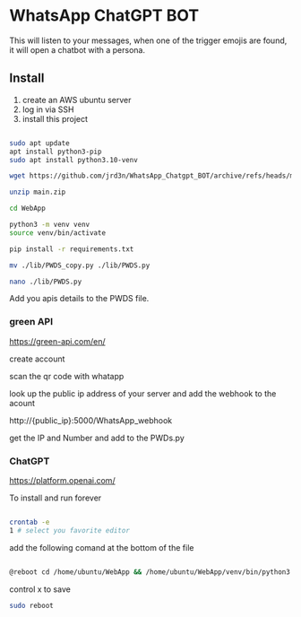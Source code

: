 # WhatsApp ChatGPT BOT

This will listen to your messages, when one of the trigger emojis are found, it will open a chatbot with a persona.

## Install

1. create an AWS ubuntu server
2. log in via SSH
3. install this project

```bash

sudo apt update
apt install python3-pip
sudo apt install python3.10-venv

wget https://github.com/jrd3n/WhatsApp_Chatgpt_BOT/archive/refs/heads/main.zip

unzip main.zip

cd WebApp

python3 -m venv venv
source venv/bin/activate

pip install -r requirements.txt

mv ./lib/PWDS_copy.py ./lib/PWDS.py

nano ./lib/PWDS.py

```

Add you apis details to the PWDS file.

### green API

https://green-api.com/en/

create account

scan the qr code with whatapp

look up the public ip address of your server and add the webhook to the acount

http://{public_ip}:5000/WhatsApp_webhook

get the IP and Number and add to the PWDs.py

### ChatGPT

https://platform.openai.com/

To install and run forever

```bash

crontab -e
1 # select you favorite editor

```

add the following comand at the bottom of the file
```bash

@reboot cd /home/ubuntu/WebApp && /home/ubuntu/WebApp/venv/bin/python3 /home/ubuntu/WebApp/app.py  >> /home/ubuntu/WebApp/log.txt 2>&1
```
control x to save

```bash
sudo reboot

```